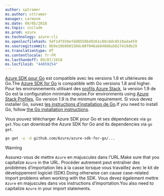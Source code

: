 ```yaml
---
author: sptramer
ms.author: sttramer
manager: carmonm
ms.date: 09/05/2018
ms.topic: include
ms.prod: azure
ms.technology: azure-cli
ms.openlocfilehash: 5df14f939efdd0550b49261c88c8dc6518ada459
ms.sourcegitcommit: 8b9e10b960150dc08f046ab840d6a5627410db29
ms.translationtype: HT
ms.contentlocale: fr-FR
ms.lasthandoff: 09/07/2018
ms.locfileid: "44059254"
---
```

<span data-ttu-id="0ba1b-101">[Azure SDK pour Go](https://github.com/Azure/azure-sdk-for-go) est compatible avec les versions 1.8 et ultérieures de Go.</span><span class="sxs-lookup"><span data-stu-id="0ba1b-101">The [Azure SDK for Go](https://github.com/Azure/azure-sdk-for-go) is compatible with Go versions 1.8 and higher.</span></span> <span data-ttu-id="0ba1b-102">Pour les environnements utilisant des [profils Azure Stack](/azure/azure-stack/user/azure-stack-version-profiles-go), la version 1.9 de Go est la configuration minimale requise.</span><span class="sxs-lookup"><span data-stu-id="0ba1b-102">For environments using [Azure Stack Profiles](/azure/azure-stack/user/azure-stack-version-profiles-go), Go version 1.9 is the minimum requirement.</span></span>
<span data-ttu-id="0ba1b-103">Si vous devez installer Go, suivez [les instructions d’installation de Go](https://golang.org/doc/install).</span><span class="sxs-lookup"><span data-stu-id="0ba1b-103">If you need to install Go, follow [the Go installation instructions](https://golang.org/doc/install).</span></span>

<span data-ttu-id="0ba1b-104">Vous pouvez télécharger Azure SDK pour Go et ses dépendances via `go get`.</span><span class="sxs-lookup"><span data-stu-id="0ba1b-104">You can download the Azure SDK for Go and its dependencies via `go get`.</span></span>

```bash
go get -u -d github.com/Azure/azure-sdk-for-go/...
```

> [!WARNING]
> <span data-ttu-id="0ba1b-105">Assurez-vous de mettre `Azure` en majuscules dans l’URL.</span><span class="sxs-lookup"><span data-stu-id="0ba1b-105">Make sure that you capitalize `Azure` in the URL.</span></span> <span data-ttu-id="0ba1b-106">Procéder autrement peut entraîner des problèmes d’importation liés à la casse lorsque vous travaillez avec le kit de développement logiciel (SDK).</span><span class="sxs-lookup"><span data-stu-id="0ba1b-106">Doing otherwise can cause case-related import problems when working with the SDK.</span></span> <span data-ttu-id="0ba1b-107">Vous devez également mettre `Azure` en majuscules dans vos instructions d’importation.</span><span class="sxs-lookup"><span data-stu-id="0ba1b-107">You also need to capitalize `Azure` in your import statements.</span></span>
